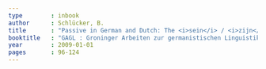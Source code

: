 ```yaml
---
type        : inbook
author      : Schlücker, B.
title       : "Passive in German and Dutch: The <i>sein</i> / <i>zijn</i> + past participle construction"
booktitle   : "GAGL : Groninger Arbeiten zur germanistischen Linguistik: Thematic issue ‘The Passive in Germanic Languages’"
year        : 2009-01-01
pages       : 96-124 
---
```


